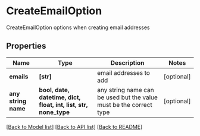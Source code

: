 # CreateEmailOption

CreateEmailOption options when creating email addresses

## Properties
Name | Type | Description | Notes
------------ | ------------- | ------------- | -------------
**emails** | **[str]** | email addresses to add | [optional] 
**any string name** | **bool, date, datetime, dict, float, int, list, str, none_type** | any string name can be used but the value must be the correct type | [optional]

[[Back to Model list]](../README.md#documentation-for-models) [[Back to API list]](../README.md#documentation-for-api-endpoints) [[Back to README]](../README.md)


